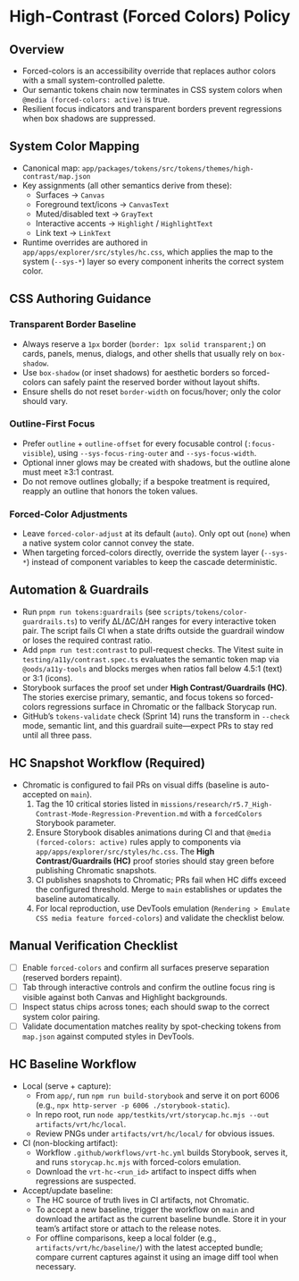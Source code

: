 # High-Contrast (Forced Colors) Policy

## Overview
- Forced-colors is an accessibility override that replaces author colors with a small system-controlled palette.
- Our semantic tokens chain now terminates in CSS system colors when `@media (forced-colors: active)` is true.
- Resilient focus indicators and transparent borders prevent regressions when box shadows are suppressed.

## System Color Mapping
- Canonical map: `app/packages/tokens/src/tokens/themes/high-contrast/map.json`
- Key assignments (all other semantics derive from these):
  - Surfaces → `Canvas`
  - Foreground text/icons → `CanvasText`
  - Muted/disabled text → `GrayText`
  - Interactive accents → `Highlight` / `HighlightText`
  - Link text → `LinkText`
- Runtime overrides are authored in `app/apps/explorer/src/styles/hc.css`, which applies the map to the system (`--sys-*`) layer so every component inherits the correct system color.

## CSS Authoring Guidance

### Transparent Border Baseline
- Always reserve a `1px` border (`border: 1px solid transparent;`) on cards, panels, menus, dialogs, and other shells that usually rely on `box-shadow`.
- Use `box-shadow` (or inset shadows) for aesthetic borders so forced-colors can safely paint the reserved border without layout shifts.
- Ensure shells do not reset `border-width` on focus/hover; only the color should vary.

### Outline-First Focus
- Prefer `outline` + `outline-offset` for every focusable control (`:focus-visible`), using `--sys-focus-ring-outer` and `--sys-focus-width`.
- Optional inner glows may be created with shadows, but the outline alone must meet ≥3:1 contrast.
- Do not remove outlines globally; if a bespoke treatment is required, reapply an outline that honors the token values.

### Forced-Color Adjustments
- Leave `forced-color-adjust` at its default (`auto`). Only opt out (`none`) when a native system color cannot convey the state.
- When targeting forced-colors directly, override the system layer (`--sys-*`) instead of component variables to keep the cascade deterministic.

## Automation & Guardrails
- Run `pnpm run tokens:guardrails` (see `scripts/tokens/color-guardrails.ts`) to verify ΔL/ΔC/ΔH ranges for every interactive token pair. The script fails CI when a state drifts outside the guardrail window or loses the required contrast ratio.
- Add `pnpm run test:contrast` to pull-request checks. The Vitest suite in `testing/a11y/contrast.spec.ts` evaluates the semantic token map via `@oods/a11y-tools` and blocks merges when ratios fall below 4.5:1 (text) or 3:1 (icons).
- Storybook surfaces the proof set under **High Contrast/Guardrails (HC)**. The stories exercise primary, semantic, and focus tokens so forced-colors regressions surface in Chromatic or the fallback Storycap run.
- GitHub’s `tokens-validate` check (Sprint 14) runs the transform in `--check` mode, semantic lint, and this guardrail suite—expect PRs to stay red until all three pass.

## HC Snapshot Workflow (Required)
- Chromatic is configured to fail PRs on visual diffs (baseline is auto-accepted on `main`).
  1. Tag the 10 critical stories listed in `missions/research/r5.7_High-Contrast-Mode-Regression-Prevention.md` with a `forcedColors` Storybook parameter.
  2. Ensure Storybook disables animations during CI and that `@media (forced-colors: active)` rules apply to components via `app/apps/explorer/src/styles/hc.css`. The **High Contrast/Guardrails (HC)** proof stories should stay green before publishing Chromatic snapshots.
  3. CI publishes snapshots to Chromatic; PRs fail when HC diffs exceed the configured threshold. Merge to `main` establishes or updates the baseline automatically.
  4. For local reproduction, use DevTools emulation (`Rendering > Emulate CSS media feature forced-colors`) and validate the checklist below.

## Manual Verification Checklist
- [ ] Enable `forced-colors` and confirm all surfaces preserve separation (reserved borders repaint).
- [ ] Tab through interactive controls and confirm the outline focus ring is visible against both Canvas and Highlight backgrounds.
- [ ] Inspect status chips across tones; each should swap to the correct system color pairing.
- [ ] Validate documentation matches reality by spot-checking tokens from `map.json` against computed styles in DevTools.

## HC Baseline Workflow
- Local (serve + capture):
  - From `app/`, run `npm run build-storybook` and serve it on port 6006 (e.g., `npx http-server -p 6006 ./storybook-static`).
  - In repo root, run `node app/testkits/vrt/storycap.hc.mjs --out artifacts/vrt/hc/local`.
  - Review PNGs under `artifacts/vrt/hc/local/` for obvious issues.
- CI (non-blocking artifact):
  - Workflow `.github/workflows/vrt-hc.yml` builds Storybook, serves it, and runs `storycap.hc.mjs` with forced-colors emulation.
  - Download the `vrt-hc-<run_id>` artifact to inspect diffs when regressions are suspected.
- Accept/update baseline:
  - The HC source of truth lives in CI artifacts, not Chromatic.
  - To accept a new baseline, trigger the workflow on `main` and download the artifact as the current baseline bundle. Store it in your team’s artifact store or attach to the release notes.
  - For offline comparisons, keep a local folder (e.g., `artifacts/vrt/hc/baseline/`) with the latest accepted bundle; compare current captures against it using an image diff tool when necessary.
